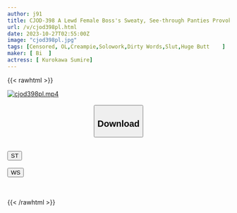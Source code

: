 ```yaml
---
author: j91
title: CJOD-398 A Lewd Female Boss's Sweaty, See-through Panties Provoke And Her Plump Flesh Sways With A Big Ass Piston That Ejaculates 10 Sperm And Harasses Sumire Kurokawa
url: /v/cjod398pl.html
date: 2023-10-27T02:55:00Z
image: "cjod398pl.jpg"
tags: [Censored, OL,Creampie,Solowork,Dirty Words,Slut,Huge Butt	]
maker: [ Bi  ]
actress: [ Kurokawa Sumire]
---
```



{{< rawhtml >}}

<div class="video" data-videoid="vWq2xm7OrqC4rWO">
    <a href="javascript:;">
        <img src="https://my.j91.asia/v/cjod398pl.jpg" width="WIDTH" height="HEIGHT" alt="cjod398pl.mp4" loading="lazy">
    </a>
</div>

<script type="text/javascript" src="https://j91.asia/asset/on-demand-st.js"></script>

<br>
  <link rel="stylesheet" href="https://j91.asia/asset/bs5.css">
  
  <center>
  <button class="btn btn-primary" type="button" data-bs-toggle="collapse" data-bs-target=".multi-collapse" aria-expanded="false" aria-controls="multiCollapseExample1 multiCollapseExample2"><h2>Download</h2></button></center>
</p>
<div class="row">
  <div class="col">
    <div class="collapse multi-collapse" id="multiCollapseExample1">
      <div class="card card-body">
	      	      <br>
<div class="buttons">  
<a href="https://streamtape.to/v/vWq2xm7OrqC4rWO"><button class="btn-hover color-3"><i class="fa fa-download"></i> ST</button></a></div>
    </div>
  </div>
</div>
  <div class="col">
    <div class="collapse multi-collapse" id="multiCollapseExample2">
      <div class="card card-body">
	      <br>
<div class="buttons">
    <a href="https://wolfstream.tv/tl01kihc0ovv"><button class="btn-hover color-9"><i class="fa fa-download"></i> WS</button></a></div>
<br><br>
      </div>
    </div>
  </div>
</div>

{{< /rawhtml >}}